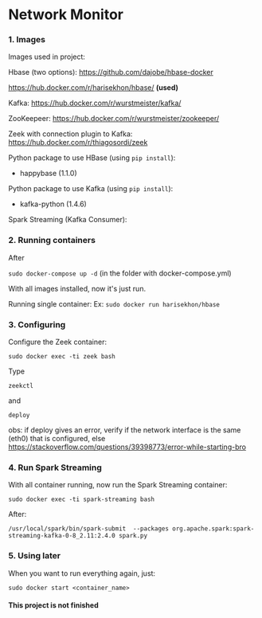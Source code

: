 # Network Monitor

<h3>1. Images </h3>
Images used in project:

Hbase (two options):
https://github.com/dajobe/hbase-docker

https://hub.docker.com/r/harisekhon/hbase/ <b>(used)</b>

Kafka:
https://hub.docker.com/r/wurstmeister/kafka/

ZooKeepeer:
https://hub.docker.com/r/wurstmeister/zookeeper/

Zeek with connection plugin to Kafka:
https://hub.docker.com/r/thiagosordi/zeek

Python package to use HBase (using ```pip install```):
- happybase (1.1.0)

Python package to use Kafka (using ```pip install```):
- kafka-python (1.4.6)

Spark Streaming (Kafka Consumer):
<link here>

<h3>2. Running containers </h3>
After

```sudo docker-compose up -d``` (in the folder with docker-compose.yml)

With all images installed, now it's just run. 

Running single container:
Ex:
```sudo docker run harisekhon/hbase```

<h3>3. Configuring </h3>
Configure the Zeek container:

```sudo docker exec -ti zeek bash```

Type

```zeekctl```

and 

```deploy```

obs: if deploy gives an error, verify if the network interface is the same (eth0) that is configured, else https://stackoverflow.com/questions/39398773/error-while-starting-bro

<h3>4. Run Spark Streaming </h3>
With all container running, now run the Spark Streaming container:

```sudo docker exec -ti spark-streaming bash```

After:

```/usr/local/spark/bin/spark-submit  --packages org.apache.spark:spark-streaming-kafka-0-8_2.11:2.4.0 spark.py```

<h3>5. Using later </h3>
When you want to run everything again, just:

```sudo docker start <container_name>```

<h4>This project is not finished</h4>

